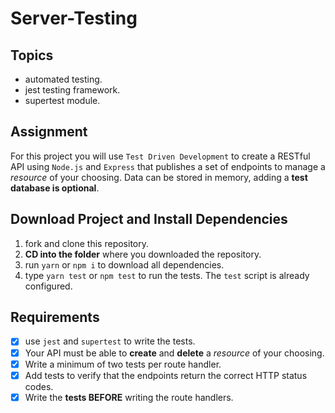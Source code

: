 # Server-Testing

## Topics

- automated testing.
- jest testing framework.
- supertest module.

## Assignment

For this project you will use `Test Driven Development` to create a RESTful API using `Node.js` and `Express` that publishes a set of endpoints to manage a _resource_ of your choosing. Data can be stored in memory, adding a **test database is optional**.

## Download Project and Install Dependencies

1.  fork and clone this repository.
1.  **CD into the folder** where you downloaded the repository.
1.  run `yarn` or `npm i` to download all dependencies.
1.  type `yarn test` or `npm test` to run the tests. The `test` script is already configured.

## Requirements

 - [x]  use `jest` and `supertest` to write the tests.
 - [x]  Your API must be able to **create** and **delete** a _resource_ of your choosing.
 - [x]  Write a minimum of two tests per route handler.
 - [x]  Add tests to verify that the endpoints return the correct HTTP status codes.
 - [x]  Write the **tests BEFORE** writing the route handlers.
